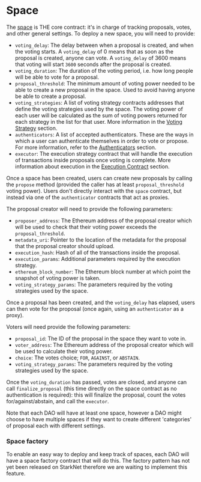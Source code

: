 # Space

The [space](https://github.com/snapshot-labs/sx-core/blob/develop/contracts/starknet/space/space.cairo) is THE core contract: it's in charge of tracking proposals, votes, and other general settings. To deploy a new space, you will need to provide:

* `voting_delay`: The delay between when a proposal is created, and when the voting starts. A `voting_delay` of 0 means that as soon as the proposal is created, anyone can vote. A `voting_delay` of 3600 means that voting will start `3600` seconds after the proposal is created.
* `voting_duration`: The duration of the voting period, i.e. how long people will be able to vote for a proposal.
* `proposal_threshold`: The minimum amount of voting power needed to be able to create a new proposal in the space. Used to avoid having anyone be able to create a proposal.
* `voting_strategies`: A list of voting strategy contracts addresses that define the voting strategies used by the space. The voting power of each user will be calculated as the sum of voting powers returned for each strategy in the list for that user. More information in the [Voting Strategy](https://github.com/snapshot-labs/sx-core#Voting-Strategies) section.
* `authenticators`: A list of accepted authenticators. These are the ways in which a user can authenticate themselves in order to vote or propose. For more information, refer to the [Authenticators](https://github.com/snapshot-labs/sx-core#Authenticators) section.
* `executor`: The execution strategy contract that will handle the execution of transactions inside proposals once voting is complete. More information about execution in the [Execution Contract](https://github.com/snapshot-labs/sx-core#Execution-Contract) section.

Once a space has been created, users can create new proposals by calling the `propose` method (provided the caller has at least `proposal_threshold` voting power). Users don't directly interact with the `space` contract, but instead via one of the `authenticator` contracts that act as proxies.

The proposal creator will need to provide the following parameters:

* `proposer_address`: The Ethereum address of the proposal creator which will be used to check that their voting power exceeds the `proposal_threshold`.
* `metadata_uri`: Pointer to the location of the metadata for the proposal that the proposal creator should upload.
* `execution_hash`: Hash of all of the transactions inside the proposal.
* `execution_params`: Additional parameters required by the execution strategy.
* `ethereum_block_number`: The Ethereum block number at which point the snapshot of voting power is taken.
* `voting_strategy_params`: The parameters required by the voting strategies used by the space.

Once a proposal has been created, and the `voting_delay` has elapsed, users can then vote for the proposal (once again, using an `authenticator` as a proxy).

Voters will need provide the following parameters:

* `proposal_id`: The ID of the proposal in the space they want to vote in.
* `voter_address`: The Ethereum address of the proposal creator which will be used to calculate their voting power.
* `choice`: The votes choice; `FOR`, `AGAINST`, or `ABSTAIN`.
* `voting_strategy_params`: The parameters required by the voting strategies used by the space.

Once the `voting_duration` has passed, votes are closed, and anyone can call `finalize_proposal` (this time directly on the space contract as no authentication is required): this will finalize the proposal, count the votes for/against/abstain, and call the `executor`.

Note that each DAO will have at least one space, however a DAO might choose to have multiple spaces if they want to create different 'categories' of proposal each with different settings.

### Space factory

To enable an easy way to deploy and keep track of spaces, each DAO will have a space factory contract that will do this. The factory pattern has not yet been released on StarkNet therefore we are waiting to implement this feature.
